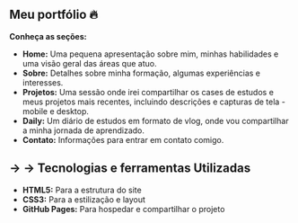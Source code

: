 ## Meu portfólio 🔥

**Conheça as seções:**

- **Home:** Uma pequena apresentação sobre mim, minhas habilidades e uma visão geral das áreas que atuo.
- **Sobre:** Detalhes sobre minha formação, algumas experiências e interesses.
- **Projetos:** Uma sessão onde irei compartilhar os cases de estudos e meus projetos mais recentes, incluindo descrições e capturas de tela - mobile e desktop.
- **Daily:** Um diário de estudos em formato de vlog, onde vou compartilhar a minha jornada de aprendizado.
- **Contato:** Informações para entrar em contato comigo.

## → → Tecnologias e ferramentas Utilizadas

- **HTML5:** Para a estrutura do site
- **CSS3:** Para a estilização e layout
- **GitHub Pages:** Para hospedar e compartilhar o projeto 
